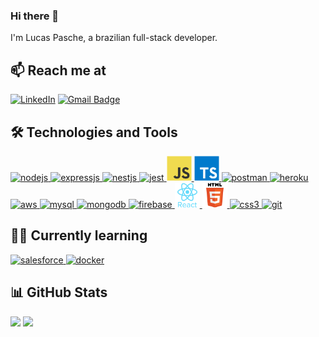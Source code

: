 ### Hi there 👋
I'm Lucas Pasche, a brazilian full-stack developer.

## 📫 Reach me at
<a href="https://www.linkedin.com/in/lucas-pasche/?locale=en_US" target="_blank"><img alt="LinkedIn" src="https://img.shields.io/badge/-LinkedIn-0077B5?style=for-the-badge&logo=Linkedin&logoColor=white"></a> <a href="mailto:paschelucas9@gmail.com?subject=Hello%20Lucas,">
[![Gmail Badge](https://img.shields.io/badge/Gmail-D14836?style=for-the-badge&logo=gmail&logoColor=white&link=mailto:paschelucas9@gmail.com)](mailto:paschelucas9@gmail.com)
  
## 🛠 Technologies and Tools
<p align="left"> <a href="https://nodejs.org/en/" target="_blank" rel="noreferrer"> <img src="https://www.vectorlogo.zone/logos/nodejs/nodejs-icon.svg" alt="nodejs" width="40" height="40"/> </a><a href="https://expressjs.com/" target="_blank" rel="noreferrer"> <img src="https://www.vectorlogo.zone/logos/expressjs/expressjs-icon.svg" alt="expressjs"  height="40"/> </a><a href="https://nestjs.com/" target="_blank" rel="noreferrer"> <img src="https://www.vectorlogo.zone/logos/nestjs/nestjs-icon.svg" alt="nestjs"  height="40"/> </a><a href="https://jestjs.io/pt-BR/" target="_blank" rel="noreferrer"> <img src="https://www.vectorlogo.zone/logos/jestjsio/jestjsio-ar21.svg" alt="jest"  height="40"/> </a>  <a href="https://developer.mozilla.org/en-US/docs/Web/JavaScript" target="_blank" rel="noreferrer"> <img src="https://raw.githubusercontent.com/devicons/devicon/master/icons/javascript/javascript-original.svg" alt="javascript" width="40" height="40"/> </a>   <a href="https://www.typescriptlang.org/" target="_blank" rel="noreferrer"> <img src="https://raw.githubusercontent.com/devicons/devicon/master/icons/typescript/typescript-original.svg" alt="typescript" width="40" height="40"/> </a><a href="https://postman.com" target="_blank" rel="noreferrer"> <img src="https://www.vectorlogo.zone/logos/getpostman/getpostman-icon.svg" alt="postman" width="40" height="40"/> </a><a href="https://www.heroku.com/home" target="_blank" rel="noreferrer"> <img src="https://www.vectorlogo.zone/logos/heroku/heroku-icon.svg" alt="heroku"  height="40"/> </a><a href="https://aws.amazon.com/pt/?nc2=h_lg" target="_blank" rel="noreferrer"> <img src="https://www.vectorlogo.zone/logos/amazon_aws/amazon_aws-icon.svg" alt="aws"  height="40"/> </a><a href="https://www.mysql.com/" target="_blank" rel="noreferrer"> <img src="https://www.vectorlogo.zone/logos/mysql/mysql-official.svg" alt="mysql"  height="40"/> </a><a href="https://www.mongodb.com/" target="_blank" rel="noreferrer"> <img src="https://www.vectorlogo.zone/logos/mongodb/mongodb-icon.svg" alt="mongodb"  height="40"/> </a><a href="https://firebase.google.com/?hl=en" target="_blank" rel="noreferrer"> <img src="https://www.vectorlogo.zone/logos/firebase/firebase-icon.svg" alt="firebase"  height="40"/> </a><a href="https://reactjs.org/" target="_blank" rel="noreferrer"> <img src="https://raw.githubusercontent.com/devicons/devicon/master/icons/react/react-original-wordmark.svg" alt="react" width="40" height="40"/> </a><a href="https://www.w3.org/html/" target="_blank" rel="noreferrer"> <img src="https://raw.githubusercontent.com/devicons/devicon/master/icons/html5/html5-original-wordmark.svg" alt="html5" width="40" height="40"/> </a><a href="https://www.w3schools.com/css/" target="_blank" rel="noreferrer"> <img src="https://www.vectorlogo.zone/logos/w3_css/w3_css-official.svg" alt="css3" width="40" height="40"/> </a><a href="https://git-scm.com/" target="_blank" rel="noreferrer"> <img src="https://www.vectorlogo.zone/logos/git-scm/git-scm-icon.svg" alt="git" width="40" height="40"/> </a> </p>
  
## 👨‍💻 Currently learning
<p align="left"> <a href="https://www.salesforce.com/br/?ir=1" target="_blank" rel="noreferrer"> <img src="https://www.vectorlogo.zone/logos/salesforce/salesforce-ar21.svg" alt="salesforce" height="40"/> </a><a href="https://www.docker.com/" target="_blank" rel="noreferrer"> <img src="https://www.vectorlogo.zone/logos/docker/docker-official.svg" alt="docker"  height="40"/> </a> </p>

## 📊 GitHub Stats
<div style={ display: flex }>
  <img width=400em src="https://github-readme-stats.vercel.app/api?username=llpasche&show_icons=true&theme=tokyonight&include_all_commits=true&count_private=true"/>
  <img width=400em src="https://github-readme-stats.vercel.app/api/top-langs/?username=llpasche&layout=compact&hide_borders=true&langs_count=7&theme=tokyonight"/>
</div>
